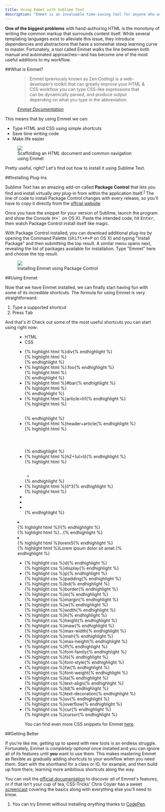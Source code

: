 ```yaml
---
title: Using Emmet with Sublime Text
description: "Emmet is an invaluable time-saving tool for anyone who writes <abbr>HTML</abbr> and <abbr>CSS</abbr>. Thanks to Sublime Text, it only takes a little bit of effort to install and start using right now."
---
```


[packagecontrol-install]: https://sublime.wbond.net/installation
[csstricks-screencast]: http://css-tricks.com/video-screencasts/129-emmet-awesome/
[emmet-bio]: http://docs.emmet.io/#emmet--the-essential-toolkit-for-web-developers
[emmet-docs]: http://docs.emmet.io/
[emmet-download]: http://emmet.io/download/

<b class="tsc">One of the biggest problems</b> with hand-authoring <abbr>HTML</abbr> is the monotony of writing the common markup that surrounds content itself. While several templating languages exist to alleviate this issue, they introduce dependencies and abstractions that have a somewhat steep learning curve to master. Fortunately, a tool called Emmet walks the line between both manual and automated approaches&mdash;and has become one of the most useful additions to my workflow.

##What is Emmet?

<figure class="quotation">
  <blockquote class="quotation-body">Emmet (previously known as Zen Coding) is a web-developer’s toolkit that can greatly improve your HTML &amp; CSS workflow you can type CSS-like expressions that can be dynamically parsed, and produce output depending on what you type in the abbreviation.</blockquote>
  <figcaption class="quotation-citation"><cite><a href="http://docs.emmet.io/#emmet--the-essential-toolkit-for-web-developers">Emmet Documentation</a></cite></figcaption>
</figure>

This means that by using Emmet we can:

* Type <abbr>HTML</abbr> and <abbr>CSS</abbr> using simple shortcuts
* Save time writing code
* Make life easier

<figure class="imageFigure">
  <img src="/img/emmet-example-1.gif">
  <figcaption>Scaffolding an <abbr>HTML</abbr> document and common navigation using&nbsp;Emmet</figcaption>
</figure>

Pretty useful, right? Let's find out how to install it using Sublime Text.


##Installing Plug-Ins

Sublime Text has an amazing add-on called <strong>Package Control</strong> that lets you find and install virtually <em>any</em> plug-in from within the application itself.<sup class="post-marker"><a href="#note:1">1</a></sup> The line of code to install Package Control changes with every release, so you'll have to copy it directly from the [offcial website][packagecontrol-install].

Once you have the snippet for your version of Sublime, launch the program and show the Console (<kbd><kbd>&#x2318;</kbd>+<kbd>`</kbd></kbd> on <abbr>OS X</abbr>). Paste the intended code, hit <kbd>Enter</kbd>, then watch Package Control install itself like magic.

With Package Control installed, you can download additional plug-ins by opening the Command Palette (<kbd><kbd>Shift</kbd>+<kbd>&#x2318;</kbd>+<kbd>P</kbd></kbd> on <abbr>OS X</abbr>) and typing "Install Package" and then submitting the top result. A similar menu opens next, revealing the list of packages available for installation. Type "Emmet" here and choose the top result.

<figure class="imageFigure">
  <img src="/img/emmet-example-2.gif">
  <figcaption>Installing Emmet using Package Control</figcaption>
</figure>


##Using Emmet

Now that we have Emmet installed, we can finally start having fun with some of its incredible shortcuts. The formula for using Emmet is very straightforward:

1. Type a supported shortcut
2. Press <kbd>Tab</kbd>

And that's it! Check out some of the most useful shortcuts you can start using right now:

<!-- Jekyll murders this with empty p tags inside every node, hence the awful indentation. -->

<figure class="tabBlock mbmrl mtmrl">
<ul class="tabBlock-tabs">
<li class="tabBlock-tab is-active"><abbr>HTML</abbr></li>
<li class="tabBlock-tab"><abbr>CSS</abbr></li>
</ul>
<div class="tabBlock-content">
<div class="tabBlock-pane">
<ul class="split split--responsive">
<li class="split-item">
<div class="split-title">{% highlight html %}div{% endhighlight %}</div>
<div class="split-support">{% highlight html %}<div></div>{% endhighlight %}</div>
</li>
<li class="split-item">
<div class="split-title">{% highlight html %}.foo{% endhighlight %}</div>
<div class="split-support">{% highlight html %}<div class="foo"></div>{% endhighlight %}</div>
</li>
<li class="split-item">
<div class="split-title">{% highlight html %}#bar{% endhighlight %}</div>
<div class="split-support">{% highlight html %}<div id="bar"></div>{% endhighlight %}</div>
</li>
<li class="split-item">
<div class="split-title">{% highlight html %}article>h1{% endhighlight %}</div>
<div class="split-support">{% highlight html %}<article><h1></h1></article>{% endhighlight %}</div>
</li>
<li class="split-item">
<div class="split-title">{% highlight html %}header+article{% endhighlight %}</div>
<div class="split-support">{% highlight html %}<header></header><article></article>{% endhighlight %}</div>
</li>
<li class="split-item">
<div class="split-title">{% highlight html %}h2+(ul>li){% endhighlight %}</div>
<div class="split-support">{% highlight html %}<h2></h2><ul><li></li></ul>{% endhighlight %}</div>
</li>
<li class="split-item">
<div class="split-title">{% highlight html %}li*3{% endhighlight %}</div>
<div class="split-support">{% highlight html %}<li></li><li></li><li></li>{% endhighlight %}</div>
</li>
<li class="split-item">
<div class="split-title">{% highlight html %}!{% endhighlight %}</div>
<div class="split-support">{% highlight html %}<!doctype html><html>...</html>{% endhighlight %}</div>
</li>
<li class="split-item">
<div class="split-title">{% highlight html %}lorem5{% endhighlight %}</div>
<div class="split-support">{% highlight html %}Lorem ipsum dolor sit amet.{% endhighlight %}</div>
</li>
</ul>
</div>
<div class="tabBlock-pane">
<ul class="split split--responsive">
<li class="split-item">
<div class="split-title">{% highlight css %}d{% endhighlight %}</div>
<div class="split-support">{% highlight css %}display{% endhighlight %}</div>
</li>
<li class="split-item">
<div class="split-title">{% highlight css %}p{% endhighlight %}</div>
<div class="split-support">{% highlight css %}padding{% endhighlight %}</div>
</li>
<li class="split-item">
<div class="split-title">{% highlight css %}bd{% endhighlight %}</div>
<div class="split-support">{% highlight css %}border{% endhighlight %}</div>
</li>
<li class="split-item">
<div class="split-title">{% highlight css %}m{% endhighlight %}</div>
<div class="split-support">{% highlight css %}margin{% endhighlight %}</div>
</li>
<li class="split-item">
<div class="split-title">{% highlight css %}w{% endhighlight %}</div>
<div class="split-support">{% highlight css %}width{% endhighlight %}</div>
</li>
<li class="split-item">
<div class="split-title">{% highlight css %}h{% endhighlight %}</div>
<div class="split-support">{% highlight css %}height{% endhighlight %}</div>
</li>
<li class="split-item">
<div class="split-title">{% highlight css %}maw{% endhighlight %}</div>
<div class="split-support">{% highlight css %}max-width{% endhighlight %}</div>
</li>
<li class="split-item">
<div class="split-title">{% highlight css %}mah{% endhighlight %}</div>
<div class="split-support">{% highlight css %}max-height{% endhighlight %}</div>
</li>
<li class="split-item">
<div class="split-title">{% highlight css %}ff{% endhighlight %}</div>
<div class="split-support">{% highlight css %}font-family{% endhighlight %}</div>
</li>
<li class="split-item">
<div class="split-title">{% highlight css %}fs{% endhighlight %}</div>
<div class="split-support">{% highlight css %}font-style{% endhighlight %}</div>
</li>
<li class="split-item">
<div class="split-title">{% highlight css %}fw{% endhighlight %}</div>
<div class="split-support">{% highlight css %}font-weight{% endhighlight %}</div>
</li>
<li class="split-item">
<div class="split-title">{% highlight css %}ta{% endhighlight %}</div>
<div class="split-support">{% highlight css %}text-align{% endhighlight %}</div>
</li>
<li class="split-item">
<div class="split-title">{% highlight css %}td{% endhighlight %}</div>
<div class="split-support">{% highlight css %}text-decoration{% endhighlight %}</div>
</li>
<li class="split-item">
<div class="split-title">{% highlight css %}ov{% endhighlight %}</div>
<div class="split-support">{% highlight css %}overflow{% endhighlight %}</div>
</li>
<li class="split-item">
<div class="split-title">{% highlight css %}cur{% endhighlight %}</div>
<div class="split-support">{% highlight css %}cursor{% endhighlight %}</div>
</li>
<p>You can find even more <abbr>CSS</abbr> snippets for Emmet <a href="http://peters-playground.com/Emmet-Css-Snippets-for-Sublime-Text-2/">here</a>.</p>
</div>
</div>
</figure>


##Getting Better

If you’re like me, getting up to speed with new tools is an endless struggle. Fortunately, Emmet is <em>completely optional</em> once installed and you can ignore all of its features until <strong>you</strong> want to use them. This makes mastering Emmet as flexible as gradually adding shortcuts to your workflow when you need them. Start with the shorthand for a class or <abbr>ID</abbr>, for example, and then build up from there, learning more ambitious shortcuts along the way.

You can visit the [official documentation][emmet-docs] to discover <em>all</em> of Emmet's features, or if that isn't your cup of tea, CSS-Tricks' Chris Coyier has a sweet [screencast][csstricks-screencast] covering the basics along with everything else you'll need to know.

<ol class="post-footnotes">
  <li id="note:1">You can try Emmet without installing <em>anything</em> thanks to <a href="http://codepen.io/pen/">CodePen</a>.</li>
</ol>
